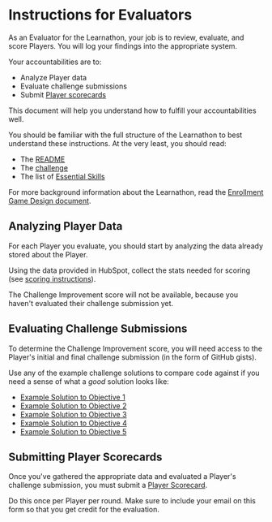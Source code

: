 # Instructions for Evaluators

As an Evaluator for the Learnathon, your job is to review, evaluate, and score Players. You will log your findings into the appropriate system.

Your accountabilities are to:

- Analyze Player data
- Evaluate challenge submissions
- Submit [Player scorecards][scorecard]

This document will help you understand how to fulfill your accountabilities well.

You should be familiar with the full structure of the Learnathon to best understand these instructions. At the very least, you should read:

- The [README](./README.md)
- The [challenge](./challenge)
- The list of [Essential Skills](./README.md#essential-skills)

For more background information about the Learnathon, read the [Enrollment Game Design document](https://docs.google.com/document/d/10_ZUYvicCy8nMCRwJG_FaR0EwRQbBKZdTw9u2CaeA_0/edit#).

## Analyzing Player Data

For each Player you evaluate, you should start by analyzing the data already stored about the Player.

Using the data provided in HubSpot, collect the stats needed for scoring (see [scoring instructions](https://docs.google.com/document/d/10_ZUYvicCy8nMCRwJG_FaR0EwRQbBKZdTw9u2CaeA_0/edit#heading=h.uxtttrv1j64f)).

The Challenge Improvement score will not be available, because you haven't evaluated their challenge submission yet.

## Evaluating Challenge Submissions

To determine the Challenge Improvement score, you will need access to the Player's initial and final challenge submission (in the form of GitHub gists).

Use any of the example challenge solutions to compare code against if you need a sense of what a _good_ solution looks like:

- [Example Solution to Objective 1](./solutions/obj-1/)
- [Example Solution to Objective 2](./solutions/obj-2/)
- [Example Solution to Objective 3](./solutions/obj-3/)
- [Example Solution to Objective 4](./solutions/obj-4/)
- [Example Solution to Objective 5](./solutions/obj-5/)

## Submitting Player Scorecards

Once you've gathered the appropriate data and evaluated a Player's challenge submission, you must submit a [Player Scorecard][scorecard].

Do this once per Player per round. Make sure to include your email on this form so that you get credit for the evaluation.

[scorecard]: https://www.surveymonkey.com/r/eg-scorecard

